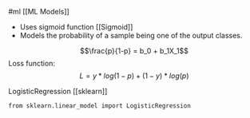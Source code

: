 #ml [[ML Models]]


* Uses sigmoid function [[Sigmoid]]
* Models the probability of a sample being one of the output classes.

$$\frac{p}{1-p} = b_0 + b_1X_1$$
Loss function:
$$L = y*log(1-p) + (1-y)*log(p)$$

LogisticRegression [[sklearn]]
```
from sklearn.linear_model import LogisticRegression
```